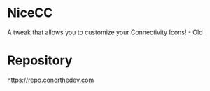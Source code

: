# NiceCC
A tweak that allows you to customize your Connectivity Icons! - Old

# Repository
https://repo.conorthedev.com
